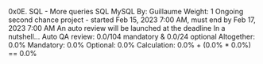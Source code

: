 0x0E. SQL - More queries
SQL
MySQL
 By: Guillaume
 Weight: 1
 Ongoing second chance project - started Feb 15, 2023 7:00 AM, must end by Feb 17, 2023 7:00 AM
 An auto review will be launched at the deadline
In a nutshell…
Auto QA review: 0.0/104 mandatory & 0.0/24 optional
Altogether:  0.0%
Mandatory: 0.0%
Optional: 0.0%
Calculation:  0.0% + (0.0% * 0.0%)  == 0.0%
